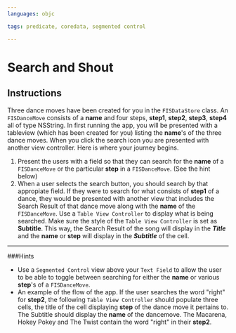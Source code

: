 ```yaml
---
languages: objc

tags: predicate, coredata, segmented control 

---
```


# Search and Shout


 


## Instructions

Three dance moves have been created for you in the `FISDataStore` class.  An `FISDanceMove` consists of a **name** and four steps, **step1**, **step2**, **step3**, **step4** all of type NSString.    In first running the app, you will be presented with a tableview (which has been created for you) listing the **name**'s of the three dance moves.  When you click the search icon you are presented with another view controller.  Here is where your journey begins.  

  
  1. Present the users with a field so that they can search for the **name** of a `FISDanceMove` or the particular **step** in a `FISDanceMove`. (See the hint below)
  2. When a user selects the search button, you should search by that appropiate field.  If they were to search for what consists of **step1** of a dance, they would be presented with another view that includes the Search Result of that dance move along with the **name** of the `FISDanceMove`.  Use a `Table View Controller` to display what is being searched.  Make sure the style of the `Table View Controller` is set as **Subtitle**.  This way, the Search Result of the song will display in the ***Title*** and the **name** or **step** will display in the ***Subtitle*** of the cell.    
  
--- 
   
###Hints

* Use a `Segmented Control` view above your `Text Field` to allow the user to be able to toggle between searching for either the **name** or various **step**'s of a `FISDanceMove`.
* An example of the flow of the app.  If the user searches the word "right" for **step2**, the following `Table View Controller` should populate three cells, the title of the cell displaying **step** of the dance move it pertains to.  The Subtitle should display the **name** of the dancemove.  The Macarena, Hokey Pokey and The Twist contain the word "right" in their **step2**.  





